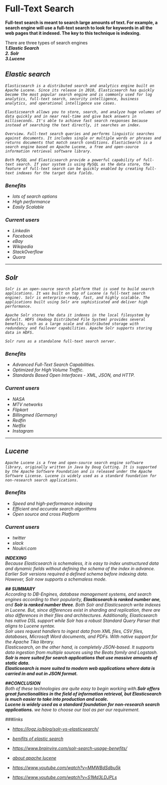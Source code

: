 
# Full-Text Search

**Full-text search is meant to search large amounts of text. For example, a search engine will use a full-text search to look for keywords in all the web pages that it indexed. The key to this technique is indexing.**

There are three types of search engines  
    **<em>1.Elastic Search  
    2. Solr  
    3.Lucene<em>**

## Elastic search
    Elasticsearch is a distributed search and analytics engine built on Apache Lucene. Since its release in 2010, Elasticsearch has quickly become the most popular search engine and is commonly used for log analytics, full-text search, security intelligence, business analytics, and operational intelligence use cases.

    Elasticsearch allows you to store, search, and analyze huge volumes of data quickly and in near real-time and give back answers in milliseconds. It's able to achieve fast search responses because instead of searching the text directly, it searches an index.

    Overview. Full-text search queries and performs linguistic searches against documents. It includes single or multiple words or phrases and returns documents that match search conditions. ElasticSearch is a search engine based on Apache Lucene, a free and open-source information retrieval software library.
    
    Both MySQL and Elasticsearch provide a powerful capability of full-text search. If your system is using MySQL as the data store, the feature of full-text search can be quickly enabled by creating full-text indexes for the target data fields.

### Benefits 
- lots of search options
- High performance
- Easily Scalable  

### Current users
- Linkedin
- Facebook
- eBay
- Wikipedia
- StackOverflow
- Quora

***
## Solr

    Solr is an open-source search platform that is used to build search applications. It was built on top of Lucene (a full-text search engine). Solr is enterprise-ready, fast, and highly scalable. The applications built using Solr are sophisticated and deliver high performance.   

    Apache Solr stores the data it indexes in the local filesystem by default. HDFS (Hadoop Distributed File System) provides several benefits, such as a large scale and distributed storage with redundancy and failover capabilities. Apache Solr supports storing data in HDFS.

    Solr runs as a standalone full-text search server.

### Benefits 
- Advanced Full-Text Search Capabilities. 
- Optimized for High Volume Traffic. 
- Standards Based Open Interfaces - XML, JSON, and HTTP.

### Current users
 - NASA
 - MTV networks
 - Flipkart
 - Billingmed (Germany)
 - Redfin
 - Netflix
 - Instagram

***

## Lucene
    Apache Lucene is a free and open-source search engine software library, originally written in Java by Doug Cutting. It is supported by the Apache Software Foundation and is released under the Apache Software License. Lucene is widely used as a standard foundation for non-research search applications.

### Benefits 
- Speed and high-performance indexing    
- Efficient and accurate search algorithms
- Open source and cross Platform

### Current users
- twitter
- slack
- Noukri.com

**INDEXING**  
Because Elasticsearch is schemaless, it is easy to index unstructured data and dynamic fields without defining the schema of the index in advance. Earlier Solr versions required a defined schema before indexing data. However, Solr now supports a schemaless mode.

**## SUMMARY**  
According to DB-Engines, database management systems, and search engines according to their popularity, **Elasticsearch is ranked number one**, and **Solr is ranked number three**.
Both Solr and Elasticsearch write indexes in Lucene. But, since differences exist in sharding and replication, there are also differences in their files and architectures. Additionally, Elasticsearch has native DSL support while Solr has a robust Standard Query Parser that aligns to Lucene syntax.  
Solr uses request handlers to ingest data from XML files, CSV files, databases, Microsoft Word documents, and PDFs. With native support for the Apache Tika library.  
Elasticsearch, on the other hand, is completely JSON-based. It supports data ingestion from multiple sources using the Beats family and Logstash.  
**Solr is more suited for search applications that use massive amounts of static data.**  
**Elasticsearch is more suited to modern web applications where data is carried in and out in JSON format.**  

**##CONCLUSION**  
Both of these technologies are quite easy to begin working with.**Solr offers great functionalities in the field of information retrieval, but Elasticsearch is much easier to take into production and scale.**  
**Lucene is widely used as a standard foundation for non-research search applications.**
we have to choose our tool as per our requirement.




###links  
- https://logz.io/blog/solr-vs-elasticsearch/

- [benifits of elastic search](https://www.google.com/search?q=benefits+of+elasticsearch&sxsrf=ALiCzsapkV58G5Pkd3nlZr9zrX4_y3T6IQ%3A1664214959984&ei=r-cxY5PbO7yx4-EPne2qsAI&oq=benifits&gs_lcp=Cgdnd3Mtd2l6EAMYADIFCAAQkQIyBQgAEJECMgUIABCRAjIFCAAQkQIyBQgAEJECMgcIABCxAxAKMggIABCxAxCDATIHCAAQsQMQCjIECAAQCjIKCAAQsQMQgwEQCjoHCCMQ6gIQJzoECCMQJzoLCAAQgAQQsQMQgwE6EQguEIAEELEDEIMBEMcBENEDOgsILhCABBCxAxCDAToECAAQQzoICAAQgAQQsQM6CwguEIAEELEDENQCOg4ILhCxAxCDARDHARDRAzoOCC4QgAQQsQMQxwEQ0QM6BQgAEIAEOgUILhCABDoICC4QgAQQsQM6DgguEIAEELEDEIMBENQCOgcIABCABBAKSgQIQRgASgQIRhgAUNsIWKcXYNAoaAFwAHgAgAHEAYgBhwqSAQMwLjiYAQCgAQGwAQrAAQE&sclient=gws-wiz)
- https://www.brainvire.com/solr-search-usage-benefits/
- [about apache lucene](https://www.goodworklabs.com/three-important-benefits-of-apache-lucene-in-search-engine-technology-goodworklabs/)
- https://www.youtube.com/watch?v=MMWBdSdbu5k
- https://www.youtube.com/watch?v=S1Md3LDJPLs


